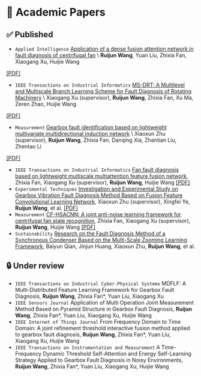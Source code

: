 # 📝 Academic Papers
## ✅ Published

- ``Applied Intelligence`` [Application of a dense fusion attention network in fault diagnosis of centrifugal fan](https://link.springer.com/article/10.1007/s10489-024-05643-3) \\
**Ruijun Wang**, Yuan Liu, Zhixia Fan, Xiaogang Xu, Huijie Wang

<a href='../files/dfanet.pdf '><i class="fa fa-file-pdf"></i>[PDF]</a> <strong><span class='show_paper_citations' data='goCftmoAAAAJ:2osOgNQ5qMEC'></span></strong>
</div>
</div>


- ``IEEE Transactions on Industrial Informatics`` [MS-DRT: A Multilevel and Multiscale Branch Learning Scheme for Fault Diagnosis of Rotating Machinery](https://ieeexplore.ieee.org/abstract/document/10199128) \\
Xiaogang Xu (supervisor), **Ruijun Wang**, Zhixia Fan, Xu Ma, Zeren Zhao, Huijie Wang

<a href='../files/msdrt.pdf '><i class="fa fa-file-pdf"></i>[PDF]</a> <strong><span class='show_paper_citations' data='goCftmoAAAAJ:UeHWp8X0CEIC'></span></strong>
</div>
</div>


- ``Measurement`` [Gearbox fault identification based on lightweight multivariate multidirectional induction network](https://www.sciencedirect.com/science/article/abs/pii/S0263224122002512) \\
Xiaoxun Zhu (supervisor), **Ruijun Wang**,  Zhixia Fan, Danqing Xia, Zhantian Liu, Zhentao Li

<a href='../files/lmmdinet.pdf '><i class="fa fa-file-pdf"></i>[PDF]</a> <strong><span class='show_paper_citations' data='goCftmoAAAAJ:qjMakFHDy7sC'></span></strong>
</div>
</div>


- ``IEEE Transactions on Industrial Informatics`` [Fan fault diagnosis based on lightweight multiscale multiattention feature fusion network](https://ieeexplore.ieee.org/abstract/document/9580581), Zhixia Fan, Xiaogang Xu (supervisor), **Ruijun Wang**, Huijie Wang <a href='../files/lmmaffnet.pdf '><i class="fa fa-file-pdf"></i>[PDF]</a> <span class='show_paper_citations' data='goCftmoAAAAJ:d1gkVwhDpl0C'></span>
- ``Experimental Techniques`` [Investigation and Experimental Study on Gearbox Vibration Fault Diagnosis Method Based on Fusion Feature Convolutional Learning Network](https://link.springer.com/article/10.1007/s40799-022-00552-x), Xiaoxun Zhu (supervisor), Xingfei Ye, **Ruijun Wang**, et al. <a href='../files/ye.pdf '><i class="fa fa-file-pdf"></i>[PDF]</a> <span class='show_paper_citations' data='goCftmoAAAAJ:IjCSPb-OGe4C'></span>
- ``Measurement`` [CF-HSACNN: A joint anti-noise learning framework for centrifugal fan state recognition](https://www.sciencedirect.com/science/article/abs/pii/S0263224122010983), Zhixia Fan, Xiaogang Xu (supervisor), **Ruijun Wang**, Huijie Wang <a href='../files/cfhsacnn.pdf '><i class="fa fa-file-pdf"></i>[PDF]</a> <span class='show_paper_citations' data='goCftmoAAAAJ:u-x6o8ySG0sC'></span>
- ``Sustainability`` [Research on the Fault Diagnosis Method of a Synchronous Condenser Based on the Multi-Scale Zooming Learning Framework](), Baiyun Qian, Jinjun Huang, Xiaoxun Zhu, **Ruijun Wang**, et al.

## 🔒️ Under review
- ``IEEE Transactions on Industrial Cyber-Physical Systems`` MDFLF: A Multi-Distributed Feature Learning Framework for Gearbox Fault Diagnosis, **Ruijun Wang**, Zhixia Fan*, Yuan Liu, Xiaogang Xu
- ``IEEE Sensors Journal`` Application of Multi Operation Joint Measurement Method Based on Pyramid Structure in Gearbox Fault Diagnosis, **Ruijun Wang**, Zhixia Fan*, Yuan Liu, Xiaogang Xu, Huijie Wang
- ``IEEE Internet of Things Journal`` From Frequency Domain to Time Domain: A joint refinement threshold interactive fusion method applied to gearbox fault diagnosis, **Ruijun Wang**, Zhixia Fan*, Yuan Liu, Xiaogang Xu, Huijie Wang
- ``IEEE Transactions on Instrumentation and Measurement`` A Time-Frequency Dynamic Threshold Self-Attention and Energy Self-Learning Strategy Applied to Gearbox Fault Diagnosis in Noisy Environments, **Ruijun Wang**, Zhixia Fan*, Yuan Liu, Xiaogang Xu, Huijie Wang